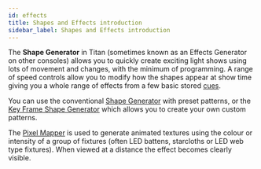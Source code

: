 ```yaml
---
id: effects
title: Shapes and Effects introduction
sidebar_label: Shapes and Effects introduction
---
```


The **Shape Generator** in Titan (sometimes known as an Effects Generator on
other consoles) allows you to quickly create exciting light shows using
lots of movement and changes, with the minimum of programming. A range
of speed controls allow you to modify how the shapes appear at show time
giving you a whole range of effects from a few basic stored [cues](cues.md).

You can use the conventional 
[Shape Generator](effects/shape-generator.md) with preset patterns, or
the [Key Frame Shape Generator](effects/key-frame-shapes.md) which allows you to create your own custom
patterns.

The [Pixel Mapper](effects/pixel-mapper.md) is used to generate animated textures using the colour
or intensity of a group of fixtures (often LED battens, starcloths or
LED web type fixtures). When viewed at a distance the effect becomes
clearly visible.